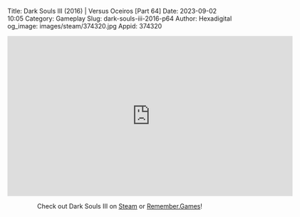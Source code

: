 Title: Dark Souls III (2016) | Versus Oceiros [Part 64]
Date: 2023-09-02 10:05
Category: Gameplay
Slug: dark-souls-iii-2016-p64
Author: Hexadigital
og_image: images/steam/374320.jpg
Appid: 374320

<center><iframe src="https://www.youtube.com/embed/P9NHw2aviJA?feature=oembed" allow="accelerometer; autoplay; encrypted-media; gyroscope; picture-in-picture" width="640" height="360" frameborder="0"></iframe>

Check out Dark Souls III on [Steam](https://store.steampowered.com/app/374320/?curator_clanid=34633900) or [Remember.Games](https://remember.games/game/340/dark-souls-iii/)!</center>